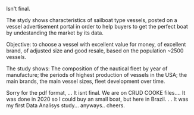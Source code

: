 Isn't final.

The stydy shows characteristics of sailboat type vessels, posted on a vessel advertisement portal in order to help buyers to get the perfect boat by undestanding the market by its data. 

Objective: 
to choose a vessel with excellent value for money, of excellent brand, of adjusted size and good resale, based on the population ~2500 vessels.
 
The study shows:
The composition of the nautical fleet by year of manufacture; the periods of highest production of vessels in the USA; the main brands, the main vessel sizes, fleet development over time.

Sorry for the pdf format, ... It isnt final. We are on CRUD COOKE files.... It was done in 2020 so I could buy an small boat, but here in Brazil. . . It was my first Data Analisys study... anyways.. cheers.
